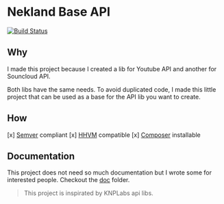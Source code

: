 Nekland Base API
================

[![Build Status](https://travis-ci.org/Nekland/BaseApi.svg)](https://travis-ci.org/Nekland/BaseApi)

Why
---

I made this project because I created a lib for Youtube API and another for Souncloud API.

Both libs have the same needs. To avoid duplicated code, I made this little project that can be used as a base for the API lib you want to create.

How
---

[x] [Semver](http://semver.org) compliant
[x] [HHVM](http://hhvm.com/) compatible
[x] [Composer](http://packagist) installable

Documentation
-------------

This project does not need so much documentation but I wrote some for interested people. Checkout the [doc](doc) folder.

> This project is inspirated by KNPLabs api libs.
